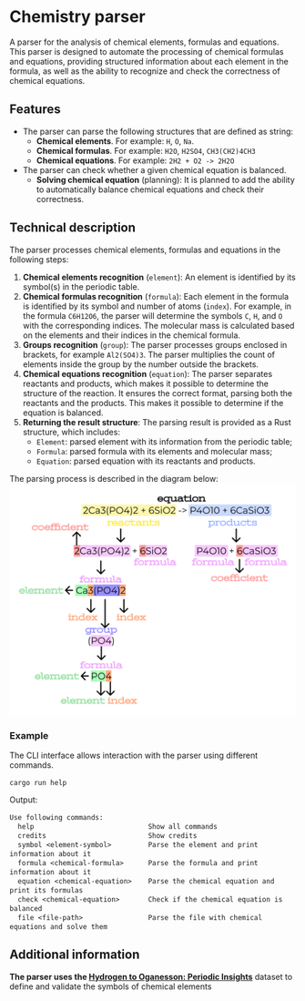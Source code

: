 # Chemistry parser

A parser for the analysis of chemical elements, formulas and equations. This parser is designed to automate the processing of chemical formulas and equations, providing structured information about each element in the formula, as well as the ability to recognize and check the correctness of chemical equations.

## Features

- The parser can parse the following structures that are defined as string:
  - **Chemical elements**. For example: `H`, `O`, `Na`.
  - **Chemical formulas**. For example: `H2O`, `H2SO4`, `CH3(CH2)4CH3`
  - **Chemical equations**. For example: `2H2 + O2 -> 2H2O`
- The parser can check whether a given chemical equation is balanced.
  - **Solving chemical equation** (planning): It is planned to add the ability to automatically balance chemical equations and check their correctness.

## Technical description

The parser processes chemical elements, formulas and equations in the following steps:

1. **Chemical elements recognition** (`element`): An element is identified by its symbol(s) in the periodic table.
2. **Chemical formulas recognition** (`formula`): Each element in the formula is identified by its symbol and number of atoms (`index`). For example, in the formula `C6H12O6`, the parser will determine the symbols `C`, `H`, and `O` with the corresponding indices. The molecular mass is calculated based on the elements and their indices in the chemical formula.
3. **Groups recognition** (`group`): The parser processes groups enclosed in brackets, for example `Al2(SO4)3`. The parser multiplies the count of elements inside the group by the number outside the brackets.
4. **Chemical equations recognition** (`equation`): The parser separates reactants and products, which makes it possible to determine the structure of the reaction. It ensures the correct format, parsing both the reactants and the products. This makes it possible to determine if the equation is balanced.
5. **Returning the result structure**: The parsing result is provided as a Rust structure, which includes:
   - `Element`: parsed element with its information from the periodic table;
   - `Formula`: parsed formula with its elements and molecular mass;
   - `Equation`: parsed equation with its reactants and products.

The parsing process is described in the diagram below:
![Diagram with the parsing process](data/diagram.png)

### Example

The CLI interface allows interaction with the parser using different commands. 

```shell
cargo run help 
```
Output:
```
Use following commands:
  help                            Show all commands
  credits                         Show credits
  symbol <element-symbol>         Parse the element and print information about it
  formula <chemical-formula>      Parse the formula and print information about it
  equation <chemical-equation>    Parse the chemical equation and print its formulas
  check <chemical-equation>       Check if the chemical equation is balanced
  file <file-path>                Parse the file with chemical equations and solve them
```

## Additional information
**The parser uses the [Hydrogen to Oganesson: Periodic Insights](https://www.kaggle.com/datasets/kanchana1990/hydrogen-to-oganesson-periodic-insights)** dataset to define and validate the symbols of chemical elements